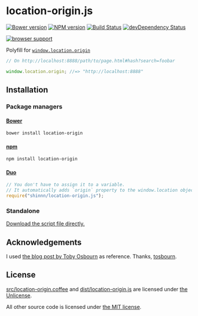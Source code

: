 # location-origin.js

[![Bower version](https://img.shields.io/bower/v/location-origin.svg)](https://github.com/shinnn/location-origin.js/releases)
[![NPM version](https://img.shields.io/npm/v/location-origin.svg)](https://www.npmjs.com/package/location-origin)
[![Build Status](https://img.shields.io/travis/shinnn/location-origin.js.svg)](https://travis-ci.org/shinnn/location-origin.js)
[![devDependency Status](https://david-dm.org/shinnn/location-origin.js/dev-status.svg)](https://david-dm.org/shinnn/location-origin.js#info=devDependencies)

[![browser support](https://ci.testling.com/shinnn/location-origin.js.png)](https://ci.testling.com/shinnn/location-origin.js)

Polyfill for [`window.location.origin`](https://url.spec.whatwg.org/#dom-urlutilsreadonly-origin)

```javascript
// On http://localhost:8888/path/to/page.html#hash?search=foobar

window.location.origin; //=> "http://localhost:8888"
```

## Installation

### Package managers

#### [Bower](http://bower.io/)

```sh
bower install location-origin
```

#### [npm](https://www.npmjs.com/)

```sh
npm install location-origin
```

#### [Duo](http://duojs.org/)

```javascript
// You don't have to assign it to a variable.
// It automatically adds `origin` property to the window.location object when it is `require`d.
require("shinnn/location-origin.js");
```

### Standalone

[Download the script file directly.](https://raw.githubusercontent.com/shinnn/location-origin.js/master/dist/location-origin.js "view raw")

## Acknowledgements

I used [the blog post by Toby Osbourn](http://tosbourn.com/2013/08/javascript/a-fix-for-window-location-origin-in-internet-explorer/ "A fix for window.location.origin in Internet Explorer") as reference.
Thanks, [tosbourn](https://github.com/tosbourn).

## License

[src/location-origin.coffee](./src/location-origin.coffee) and [dist/location-origin.js](./dist/location-origin.js) are licensed under [the Unlicense](./LICENSE-UNLICENSE).

All other source code is licensed under [the MIT license](./LICENSE-MIT).
